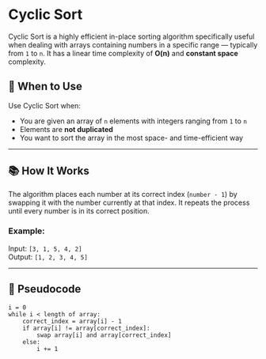 # Cyclic Sort

Cyclic Sort is a highly efficient in-place sorting algorithm specifically useful when dealing with arrays containing numbers in a specific range — typically from `1` to `n`. It has a linear time complexity of **O(n)** and **constant space** complexity.

## 🚀 When to Use

Use Cyclic Sort when:
- You are given an array of `n` elements with integers ranging from `1` to `n`
- Elements are **not duplicated**
- You want to sort the array in the most space- and time-efficient way

---

## 📚 How It Works

The algorithm places each number at its correct index (`number - 1`) by swapping it with the number currently at that index. It repeats the process until every number is in its correct position.

### Example:

Input: `[3, 1, 5, 4, 2]`  
Output: `[1, 2, 3, 4, 5]`

---

## 🧠 Pseudocode

```plaintext
i = 0
while i < length of array:
    correct_index = array[i] - 1
    if array[i] != array[correct_index]:
        swap array[i] and array[correct_index]
    else:
        i += 1
